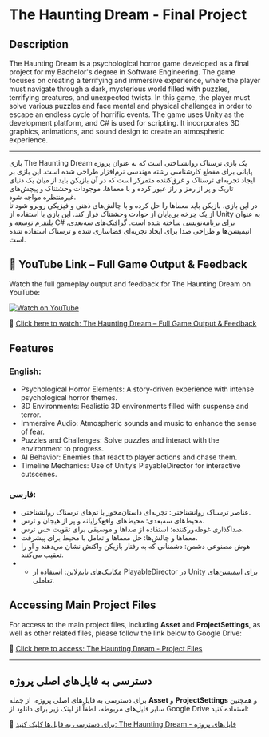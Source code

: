 # The Haunting Dream - Final Project

## Description

The Haunting Dream is a psychological horror game developed as a final project for my Bachelor's degree in Software Engineering. The game focuses on creating a terrifying and immersive experience, where the player must navigate through a dark, mysterious world filled with puzzles, terrifying creatures, and unexpected twists. In this game, the player must solve various puzzles and face mental and physical challenges in order to escape an endless cycle of horrific events. The game uses Unity as the development platform, and C# is used for scripting. It incorporates 3D graphics, animations, and sound design to create an atmospheric experience.

---

بازی The Haunting Dream یک بازی ترسناک روانشناختی است که به عنوان پروژه پایانی برای مقطع کارشناسی رشته مهندسی نرم‌افزار طراحی شده است. این بازی بر ایجاد تجربه‌ای ترسناک و غرق‌کننده متمرکز است که در آن بازیکن باید از میان یک دنیای تاریک و پر از رمز و راز عبور کرده و با معماها، موجودات وحشتناک و پیچش‌های غیرمنتظره مواجه شود.  
در این بازی، بازیکن باید معماها را حل کرده و با چالش‌های ذهنی و فیزیکی روبرو شود تا از یک چرخه بی‌پایان از حوادث وحشتناک فرار کند. این بازی با استفاده از Unity به عنوان پلتفرم توسعه و C# برای برنامه‌نویسی ساخته شده است. گرافیک‌های سه‌بعدی، انیمیشن‌ها و طراحی صدا برای ایجاد تجربه‌ای فضاسازی شده و ترسناک استفاده شده است.


## 🎥 YouTube Link – Full Game Output & Feedback

Watch the full gameplay output and feedback for The Haunting Dream on YouTube:

[![Watch on YouTube](https://img.youtube.com/vi/TsbSpEVTdJI/hqdefault.jpg)](https://youtu.be/TsbSpEVTdJI)

🔗 [Click here to watch: The Haunting Dream – Full Game Output & Feedback](https://youtu.be/TsbSpEVTdJI)
## Features

### English:

- Psychological Horror Elements: A story-driven experience with intense psychological horror themes.
- 3D Environments: Realistic 3D environments filled with suspense and terror.
- Immersive Audio: Atmospheric sounds and music to enhance the sense of fear.
- Puzzles and Challenges: Solve puzzles and interact with the environment to progress.
- AI Behavior: Enemies that react to player actions and chase them.
- Timeline Mechanics: Use of Unity’s PlayableDirector for interactive cutscenes.

### فارسی:

- عناصر ترسناک روانشناختی: تجربه‌ای داستان‌محور با تم‌های ترسناک روانشناختی.
- محیط‌های سه‌بعدی: محیط‌های واقع‌گرایانه و پر از هیجان و ترس.
- صداگذاری غوطه‌ورکننده: استفاده از صداها و موسیقی برای تقویت حس ترس.
- معماها و چالش‌ها: حل معماها و تعامل با محیط برای پیشرفت.
- هوش مصنوعی دشمن: دشمنانی که به رفتار بازیکن واکنش نشان می‌دهند و او را تعقیب می‌کنند.
- - مکانیک‌های تایم‌لاین: استفاده از PlayableDirector در Unity برای انیمیشن‌های تعاملی.
 
## Accessing Main Project Files

For access to the main project files, including **Asset** and **ProjectSettings**, as well as other related files, please follow the link below to Google Drive:

🔗 [Click here to access: The Haunting Dream - Project Files](https://drive.google.com/drive/folders/1yM8HJTccTJOtaxAJI3MIHRQHCGVvsAO9?usp=sharing)

---

## دسترسی به فایل‌های اصلی پروژه

برای دسترسی به فایل‌های اصلی پروژه، از جمله **Asset** و **ProjectSettings** و همچنین سایر فایل‌های مربوطه، لطفاً از لینک زیر برای دانلود از Google Drive استفاده کنید:

🔗 [برای دسترسی به فایل‌ها کلیک کنید: The Haunting Dream - فایل‌های پروژه](https://drive.google.com/drive/folders/1yM8HJTccTJOtaxAJI3MIHRQHCGVvsAO9?usp=sharing)
